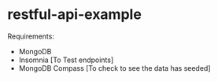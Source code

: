 # restful-api-example

Requirements:
- MongoDB
- Insomnia [To Test endpoints]
- MongoDB Compass [To check to see the data has seeded]